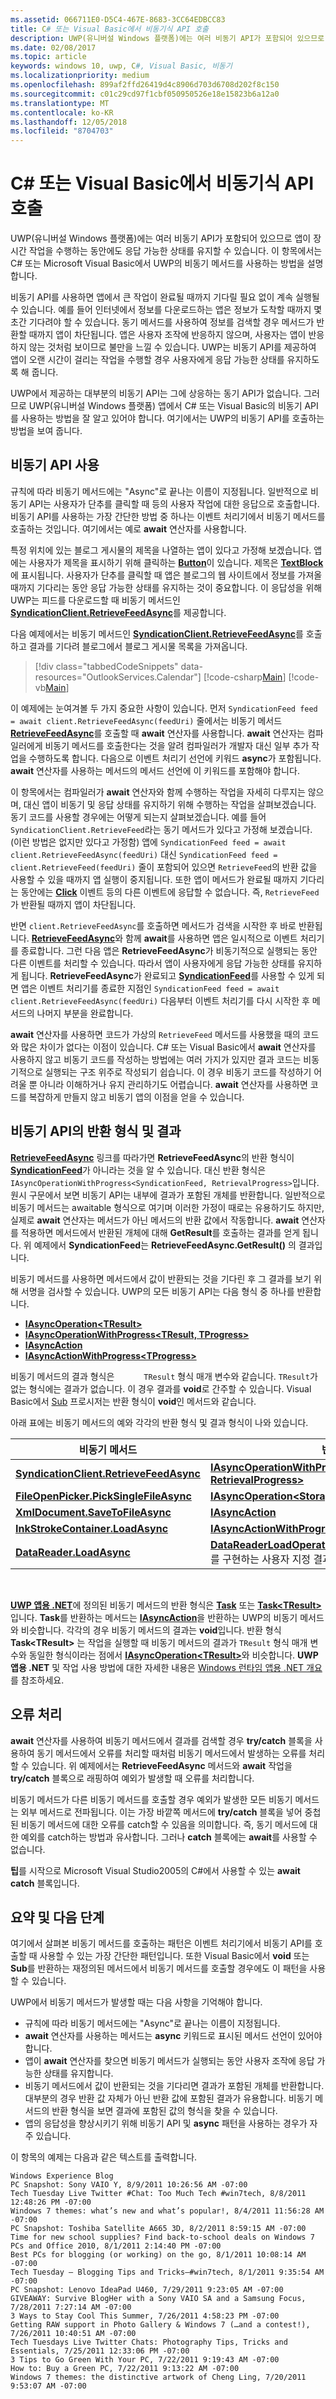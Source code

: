 ```yaml
---
ms.assetid: 066711E0-D5C4-467E-8683-3CC64EDBCC83
title: C# 또는 Visual Basic에서 비동기식 API 호출
description: UWP(유니버설 Windows 플랫폼)에는 여러 비동기 API가 포함되어 있으므로 앱이 장시간 작업을 수행하는 동안에도 응답 가능한 상태를 유지할 수 있습니다.
ms.date: 02/08/2017
ms.topic: article
keywords: windows 10, uwp, C#, Visual Basic, 비동기
ms.localizationpriority: medium
ms.openlocfilehash: 899af2ffd26419d4c8906d703d6708d202f8c150
ms.sourcegitcommit: c01c29cd97f1cbf050950526e18e15823b6a12a0
ms.translationtype: MT
ms.contentlocale: ko-KR
ms.lasthandoff: 12/05/2018
ms.locfileid: "8704703"
---
```

# <a name="call-asynchronous-apis-in-c-or-visual-basic"></a>C# 또는 Visual Basic에서 비동기식 API 호출



UWP(유니버설 Windows 플랫폼)에는 여러 비동기 API가 포함되어 있으므로 앱이 장시간 작업을 수행하는 동안에도 응답 가능한 상태를 유지할 수 있습니다. 이 항목에서는 C# 또는 Microsoft Visual Basic에서 UWP의 비동기 메서드를 사용하는 방법을 설명합니다.

비동기 API를 사용하면 앱에서 큰 작업이 완료될 때까지 기다릴 필요 없이 계속 실행될 수 있습니다. 예를 들어 인터넷에서 정보를 다운로드하는 앱은 정보가 도착할 때까지 몇 초간 기다려야 할 수 있습니다. 동기 메서드를 사용하여 정보를 검색할 경우 메서드가 반환할 때까지 앱이 차단됩니다. 앱은 사용자 조작에 반응하지 않으며, 사용자는 앱이 반응하지 않는 것처럼 보이므로 불만을 느낄 수 있습니다. UWP는 비동기 API를 제공하여 앱이 오랜 시간이 걸리는 작업을 수행할 경우 사용자에게 응답 가능한 상태를 유지하도록 해 줍니다.

UWP에서 제공하는 대부분의 비동기 API는 그에 상응하는 동기 API가 없습니다. 그러므로 UWP(유니버설 Windows 플랫폼) 앱에서 C# 또는 Visual Basic의 비동기 API를 사용하는 방법을 잘 알고 있어야 합니다. 여기에서는 UWP의 비동기 API를 호출하는 방법을 보여 줍니다.

## <a name="using-asynchronous-apis"></a>비동기 API 사용


규칙에 따라 비동기 메서드에는 "Async"로 끝나는 이름이 지정됩니다. 일반적으로 비동기 API는 사용자가 단추를 클릭할 때 등의 사용자 작업에 대한 응답으로 호출합니다. 비동기 API를 사용하는 가장 간단한 방법 중 하나는 이벤트 처리기에서 비동기 메서드를 호출하는 것입니다. 여기에서는 예로 **await** 연산자를 사용합니다.

특정 위치에 있는 블로그 게시물의 제목을 나열하는 앱이 있다고 가정해 보겠습니다. 앱에는 사용자가 제목을 표시하기 위해 클릭하는 [**Button**](https://msdn.microsoft.com/library/windows/apps/BR209265)이 있습니다. 제목은 [**TextBlock**](https://msdn.microsoft.com/library/windows/apps/BR209652)에 표시됩니다. 사용자가 단추를 클릭할 때 앱은 블로그의 웹 사이트에서 정보를 가져올 때까지 기다리는 동안 응답 가능한 상태를 유지하는 것이 중요합니다. 이 응답성을 위해 UWP는 피드를 다운로드할 때 비동기 메서드인 [**SyndicationClient.RetrieveFeedAsync**](https://msdn.microsoft.com/library/windows/apps/BR243460)를 제공합니다.

다음 예제에서는 비동기 메서드인 [**SyndicationClient.RetrieveFeedAsync**](https://msdn.microsoft.com/library/windows/apps/BR243460)를 호출하고 결과를 기다려 블로그에서 블로그 게시물 목록을 가져옵니다.

> [!div class="tabbedCodeSnippets" data-resources="OutlookServices.Calendar"]
[!code-csharp[Main](./AsyncSnippets/csharp/MainPage.xaml.cs#SnippetDownloadRSS)]
[!code-vb[Main](./AsyncSnippets/vbnet/MainPage.xaml.vb#SnippetDownloadRSS)]

이 예제에는 눈여겨볼 두 가지 중요한 사항이 있습니다. 먼저 `SyndicationFeed feed = await client.RetrieveFeedAsync(feedUri)` 줄에서는 비동기 메서드 [**RetrieveFeedAsync**](https://msdn.microsoft.com/library/windows/apps/BR243460)를 호출할 때 **await** 연산자를 사용합니다. **await** 연산자는 컴파일러에게 비동기 메서드를 호출한다는 것을 알려 컴파일러가 개발자 대신 일부 추가 작업을 수행하도록 합니다. 다음으로 이벤트 처리기 선언에 키워드 **async**가 포함됩니다. **await** 연산자를 사용하는 메서드의 메서드 선언에 이 키워드를 포함해야 합니다.

이 항목에서는 컴파일러가 **await** 연산자와 함께 수행하는 작업을 자세히 다루지는 않으며, 대신 앱이 비동기 및 응답 상태를 유지하기 위해 수행하는 작업을 살펴보겠습니다. 동기 코드를 사용할 경우에는 어떻게 되는지 살펴보겠습니다. 예를 들어 `SyndicationClient.RetrieveFeed`라는 동기 메서드가 있다고 가정해 보겠습니다. (이런 방법은 없지만 있다고 가정함) 앱에 `SyndicationFeed feed = await client.RetrieveFeedAsync(feedUri)` 대신 `SyndicationFeed feed = client.RetrieveFeed(feedUri)` 줄이 포함되어 있으면 `RetrieveFeed`의 반환 값을 사용할 수 있을 때까지 앱 실행이 중지됩니다. 또한 앱이 메서드가 완료될 때까지 기다리는 동안에는 [**Click**](https://msdn.microsoft.com/library/windows/apps/BR227737) 이벤트 등의 다른 이벤트에 응답할 수 없습니다. 즉, `RetrieveFeed`가 반환될 때까지 앱이 차단됩니다.

반면 `client.RetrieveFeedAsync`를 호출하면 메서드가 검색을 시작한 후 바로 반환됩니다. [**RetrieveFeedAsync**](https://msdn.microsoft.com/library/windows/apps/BR243460)와 함께 **await**를 사용하면 앱은 일시적으로 이벤트 처리기를 종료합니다. 그런 다음 앱은 **RetrieveFeedAsync**가 비동기적으로 실행되는 동안 다른 이벤트를 처리할 수 있습니다. 따라서 앱이 사용자에게 응답 가능한 상태를 유지하게 됩니다. **RetrieveFeedAsync**가 완료되고 [**SyndicationFeed**](https://msdn.microsoft.com/library/windows/apps/BR243485)를 사용할 수 있게 되면 앱은 이벤트 처리기를 종료한 지점인 `SyndicationFeed feed = await client.RetrieveFeedAsync(feedUri)` 다음부터 이벤트 처리기를 다시 시작한 후 메서드의 나머지 부분을 완료합니다.

**await** 연산자를 사용하면 코드가 가상의 `RetrieveFeed` 메서드를 사용했을 때의 코드와 많은 차이가 없다는 이점이 있습니다. C# 또는 Visual Basic에서 **await** 연산자를 사용하지 않고 비동기 코드를 작성하는 방법에는 여러 가지가 있지만 결과 코드는 비동기적으로 실행되는 구조 위주로 작성되기 쉽습니다. 이 경우 비동기 코드를 작성하기 어려울 뿐 아니라 이해하거나 유지 관리하기도 어렵습니다. **await** 연산자를 사용하면 코드를 복잡하게 만들지 않고 비동기 앱의 이점을 얻을 수 있습니다.

## <a name="return-types-and-results-of-asynchronous-apis"></a>비동기 API의 반환 형식 및 결과


[**RetrieveFeedAsync**](https://msdn.microsoft.com/library/windows/apps/BR243460) 링크를 따라가면 **RetrieveFeedAsync**의 반환 형식이 [**SyndicationFeed**](https://msdn.microsoft.com/library/windows/apps/BR243485)가 아니라는 것을 알 수 있습니다. 대신 반환 형식은 `IAsyncOperationWithProgress<SyndicationFeed, RetrievalProgress>`입니다. 원시 구문에서 보면 비동기 API는 내부에 결과가 포함된 개체를 반환합니다. 일반적으로 비동기 메서드는 awaitable 형식으로 여기며 이러한 가정이 때로는 유용하기도 하지만, 실제로 **await** 연산자는 메서드가 아닌 메서드의 반환 값에서 작동합니다. **await** 연산자를 적용하면 메서드에서 반환된 개체에 대해 **GetResult**를 호출하는 결과를 얻게 됩니다. 위 예제에서 **SyndicationFeed**는 **RetrieveFeedAsync.GetResult()** 의 결과입니다.

비동기 메서드를 사용하면 메서드에서 값이 반환되는 것을 기다린 후 그 결과를 보기 위해 서명을 검사할 수 있습니다. UWP의 모든 비동기 API는 다음 형식 중 하나를 반환합니다.

-   [**IAsyncOperation&lt;TResult&gt;**](https://msdn.microsoft.com/library/windows/apps/BR206598)
-   [**IAsyncOperationWithProgress&lt;TResult, TProgress&gt;**](https://msdn.microsoft.com/library/windows/apps/BR206594)
-   [**IAsyncAction**](https://msdn.microsoft.com/library/windows/apps/windows.foundation.iasyncaction.aspx)
-   [**IAsyncActionWithProgress&lt;TProgress&gt;**](https://msdn.microsoft.com/library/windows/apps/br206581.aspx)

비동기 메서드의 결과 형식은 `      TResult` 형식 매개 변수와 같습니다. `TResult`가 없는 형식에는 결과가 없습니다. 이 경우 결과를 **void**로 간주할 수 있습니다. Visual Basic에서 [Sub](https://msdn.microsoft.com/library/windows/apps/xaml/831f9wka.aspx) 프로시저는 반환 형식이 **void**인 메서드와 같습니다.

아래 표에는 비동기 메서드의 예와 각각의 반환 형식 및 결과 형식이 나와 있습니다.

| 비동기 메서드                                                                           | 반환 형식                                                                                                                                        | 결과 형식                                       |
|-----------------------------------------------------------------------------------------------|----------------------------------------------------------------------------------------------------------------------------------------------------|---------------------------------------------------|
| [**SyndicationClient.RetrieveFeedAsync**](https://msdn.microsoft.com/library/windows/apps/BR243460)     | [**IAsyncOperationWithProgress&lt;SyndicationFeed, RetrievalProgress&gt;**](https://msdn.microsoft.com/library/windows/apps/BR206594)                                 | [**SyndicationFeed**](https://msdn.microsoft.com/library/windows/apps/BR243485) |
| [**FileOpenPicker.PickSingleFileAsync**](https://msdn.microsoft.com/library/windows/apps/JJ635275) | [**IAsyncOperation&lt;StorageFile&gt;**](https://msdn.microsoft.com/library/windows/apps/BR206598)                                                                                | [**StorageFile**](https://msdn.microsoft.com/library/windows/apps/BR227171)          |
| [**XmlDocument.SaveToFileAsync**](https://msdn.microsoft.com/library/windows/apps/BR206284)                 | [**IAsyncAction**](https://msdn.microsoft.com/library/windows/apps/windows.foundation.iasyncaction.aspx)                                                                                                           | **void**                                          |
| [**InkStrokeContainer.LoadAsync**](https://msdn.microsoft.com/library/windows/apps/Hh701757)               | [**IAsyncActionWithProgress&lt;UInt64&gt;**](https://msdn.microsoft.com/library/windows/apps/br206581.aspx)                                                                   | **void**                                          |
| [**DataReader.LoadAsync**](https://msdn.microsoft.com/library/windows/apps/BR208135)                            | [**DataReaderLoadOperation**](https://msdn.microsoft.com/library/windows/apps/BR208120)(**IAsyncOperation&lt;UInt32&gt;** 를 구현하는 사용자 지정 결과 클래스) | [**UInt32**](https://msdn.microsoft.com/library/windows/apps/br206598.aspx)                     |

 

[**UWP 앱용 .NET**](https://msdn.microsoft.com/library/windows/apps/xaml/br230232.aspx)에 정의된 비동기 메서드의 반환 형식은 [**Task**](https://msdn.microsoft.com/library/windows/apps/xaml/system.threading.tasks.task.aspx) 또는 [**Task&lt;TResult&gt;**](https://msdn.microsoft.com/library/windows/apps/xaml/dd321424.aspx)입니다. **Task**를 반환하는 메서드는 [**IAsyncAction**](https://msdn.microsoft.com/library/windows/apps/windows.foundation.iasyncaction.aspx)을 반환하는 UWP의 비동기 메서드와 비슷합니다. 각각의 경우 비동기 메서드의 결과는 **void**입니다. 반환 형식 **Task&lt;TResult&gt;** 는 작업을 실행할 때 비동기 메서드의 결과가 `TResult` 형식 매개 변수와 동일한 형식이라는 점에서 [**IAsyncOperation&lt;TResult&gt;**](https://msdn.microsoft.com/library/windows/apps/BR206598)와 비슷합니다. **UWP 앱용 .NET** 및 작업 사용 방법에 대한 자세한 내용은 [Windows 런타임 앱용 .NET 개요](https://msdn.microsoft.com/library/windows/apps/xaml/br230302.aspx)를 참조하세요.

## <a name="handling-errors"></a>오류 처리


**await** 연산자를 사용하여 비동기 메서드에서 결과를 검색할 경우 **try/catch** 블록을 사용하여 동기 메서드에서 오류를 처리할 때처럼 비동기 메서드에서 발생하는 오류를 처리할 수 있습니다. 위 예제에서는 **RetrieveFeedAsync** 메서드와 **await** 작업을 **try/catch** 블록으로 래핑하여 예외가 발생할 때 오류를 처리합니다.

비동기 메서드가 다른 비동기 메서드를 호출할 경우 예외가 발생한 모든 비동기 메서드는 외부 메서드로 전파됩니다. 이는 가장 바깥쪽 메서드에 **try/catch** 블록을 넣어 중첩된 비동기 메서드에 대한 오류를 catch할 수 있음을 의미합니다. 즉, 동기 메서드에 대한 예외를 catch하는 방법과 유사합니다. 그러나 **catch** 블록에는 **await**를 사용할 수 없습니다.

**팁**를 시작으로 Microsoft Visual Studio2005의 C#에서 사용할 수 있는 **await** **catch** 블록입니다.

## <a name="summary-and-next-steps"></a>요약 및 다음 단계

여기에서 살펴본 비동기 메서드를 호출하는 패턴은 이벤트 처리기에서 비동기 API를 호출할 때 사용할 수 있는 가장 간단한 패턴입니다. 또한 Visual Basic에서 **void** 또는 **Sub**를 반환하는 재정의된 메서드에서 비동기 메서드를 호출할 경우에도 이 패턴을 사용할 수 있습니다.

UWP에서 비동기 메서드가 발생할 때는 다음 사항을 기억해야 합니다.

-   규칙에 따라 비동기 메서드에는 "Async"로 끝나는 이름이 지정됩니다.
-   **await** 연산자를 사용하는 메서드는 **async** 키워드로 표시된 메서드 선언이 있어야 합니다.
-   앱이 **await** 연산자를 찾으면 비동기 메서드가 실행되는 동안 사용자 조작에 응답 가능한 상태를 유지합니다.
-   비동기 메서드에서 값이 반환되는 것을 기다리면 결과가 포함된 개체를 반환합니다. 대부분의 경우 반환 값 자체가 아닌 반환 값에 포함된 결과가 유용합니다. 비동기 메서드의 반환 형식을 보면 결과에 포함된 값의 형식을 찾을 수 있습니다.
-   앱의 응답성을 향상시키기 위해 비동기 API 및 **async** 패턴을 사용하는 경우가 자주 있습니다.

이 항목의 예제는 다음과 같은 텍스트를 출력합니다.

``` syntax
Windows Experience Blog
PC Snapshot: Sony VAIO Y, 8/9/2011 10:26:56 AM -07:00
Tech Tuesday Live Twitter #Chat: Too Much Tech #win7tech, 8/8/2011 12:48:26 PM -07:00
Windows 7 themes: what’s new and what’s popular!, 8/4/2011 11:56:28 AM -07:00
PC Snapshot: Toshiba Satellite A665 3D, 8/2/2011 8:59:15 AM -07:00
Time for new school supplies? Find back-to-school deals on Windows 7 PCs and Office 2010, 8/1/2011 2:14:40 PM -07:00
Best PCs for blogging (or working) on the go, 8/1/2011 10:08:14 AM -07:00
Tech Tuesday – Blogging Tips and Tricks–#win7tech, 8/1/2011 9:35:54 AM -07:00
PC Snapshot: Lenovo IdeaPad U460, 7/29/2011 9:23:05 AM -07:00
GIVEAWAY: Survive BlogHer with a Sony VAIO SA and a Samsung Focus, 7/28/2011 7:27:14 AM -07:00
3 Ways to Stay Cool This Summer, 7/26/2011 4:58:23 PM -07:00
Getting RAW support in Photo Gallery & Windows 7 (…and a contest!), 7/26/2011 10:40:51 AM -07:00
Tech Tuesdays Live Twitter Chats: Photography Tips, Tricks and Essentials, 7/25/2011 12:33:06 PM -07:00
3 Tips to Go Green With Your PC, 7/22/2011 9:19:43 AM -07:00
How to: Buy a Green PC, 7/22/2011 9:13:22 AM -07:00
Windows 7 themes: the distinctive artwork of Cheng Ling, 7/20/2011 9:53:07 AM -07:00
```

